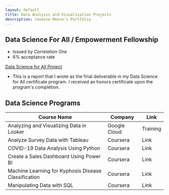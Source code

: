 ```yaml
---
layout: default
title: Data Analysis and Visualization Projects
description: Jasmine Moore's Portfolio
---
```


## Data Science For All / Empowerment Fellowship
- Issued by _Correlation One_
- 6% acceptance rate

[Data Science for All Project](https://www.credential.net/1413bc3f-9fd6-42a6-b06a-0c6f0c48ad10#gs.8x47o7)

- This is a report that I wrote as the final deliverable in my Data Science for All certificate program. I received an honors certificate upon the program's completion.

## Data Science Programs

| Course Name	| Company	| Link |
|---|---|---|
| Analyzing and Visualizing Data in Looker	| Google Cloud | Training	| [Link](url) |
| Analyze Survey Data with Tableau | Coursera	| Link |
| COVID-19 Data Analysis Using Python	| Coursera	| Link |
| Create a Sales Dashboard Using Power BI	| Coursera	| Link |
| Machine Learning for Kyphosis Disease Classification	| Coursera	| Link |
| Manipulating Data with SQL | Coursera	| Link |
